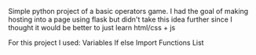 Simple python project of a basic operators game.
I had the goal of making hosting into a page using flask but didn't take this idea further since I thought it would be better to just learn html/css + js



For this project I used: 
    Variables
    If else
    Import
    Functions
    List
